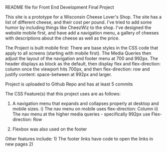 README file for Front End Development Final Project

This site is a prototype for a Wisconsin Cheese Lover's Shop. The site has a list of different cheese, and their cost per pound.
I've tried to add some humor by including things like CheezWiz to the shop. I've designed the website mobile first, and have add a navigation menu, a gallery of cheeses with descriptions about the cheese as well as the price. 

The Project is built mobile first:
There are base styles in the CSS code that apply to all screens (starting with mobile first). The Media Queries then adjust the layout of the navigation and footer menu at 700 and 992px.
The header displays as block as the default, then display flex and flex-direction: column once the viewport hits 700px, and then flex-direction: row and justify content: space-between at 992px and larger.

Project is uploaded to Github Repo and has at least 5 commits

The CSS Feature(s) that this project uses are as follows:
1) A navigation menu that expands and collapses properly at desktop and mobile sizes. 
    i) The nav menu on mobile uses flex-direction: Column
    ii) The nav menu at the higher media queries - specifically 992px use Flex-direction: Row  

2) Flexbox was also used on the footer

Other features include:
    1) The footer links have code to open the links in new pages
    2)